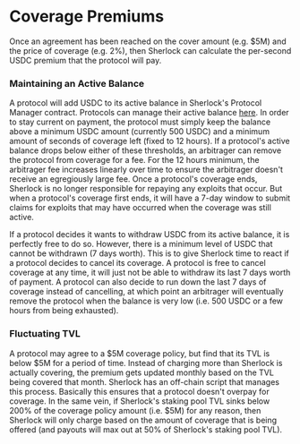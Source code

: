 # Coverage Premiums

Once an agreement has been reached on the cover amount (e.g. $5M) and the price of coverage (e.g. 2%), then Sherlock can calculate the per-second USDC premium that the protocol will pay.

### Maintaining an Active Balance

A protocol will add USDC to its active balance in Sherlock's Protocol Manager contract. Protocols can manage their active balance [here](https://app.sherlock.xyz/protocols/balance). In order to stay current on payment, the protocol must simply keep the balance above a minimum USDC amount (currently 500 USDC) and a minimum amount of seconds of coverage left (fixed to 12 hours). If a protocol's active balance drops below either of these thresholds, an arbitrager can remove the protocol from coverage for a fee. For the 12 hours minimum, the arbitrager fee increases linearly over time to ensure the arbitrager doesn't receive an egregiously large fee. Once a protocol's coverage ends, Sherlock is no longer responsible for repaying any exploits that occur. But when a protocol's coverage first ends, it will have a 7-day window to submit claims for exploits that may have occurred when the coverage was still active.

If a protocol decides it wants to withdraw USDC from its active balance, it is perfectly free to do so. However, there is a minimum level of USDC that cannot be withdrawn (7 days worth). This is to give Sherlock time to react if a protocol decides to cancel its coverage. A protocol is free to cancel coverage at any time, it will just not be able to withdraw its last 7 days worth of payment. A protocol can also decide to run down the last 7 days of coverage instead of cancelling, at which point an arbitrager will eventually remove the protocol when the balance is very low (i.e. 500 USDC or a few hours from being exhausted).

### Fluctuating TVL

A protocol may agree to a $5M coverage policy, but find that its TVL is below $5M for a period of time. Instead of charging more than Sherlock is actually covering, the premium gets updated monthly based on the TVL being covered that month. Sherlock has an off-chain script that manages this process. Basically this ensures that a protocol doesn't overpay for coverage. In the same vein, if Sherlock's staking pool TVL sinks below 200% of the coverage policy amount (i.e. $5M) for any reason, then Sherlock will only charge based on the amount of coverage that is being offered (and payouts will max out at 50% of Sherlock's staking pool TVL).&#x20;
